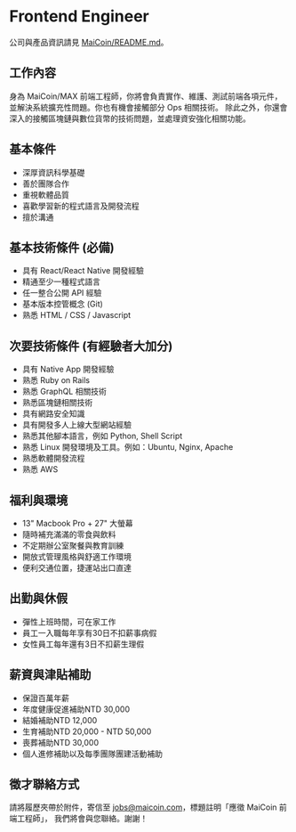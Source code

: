 # Frontend Engineer

公司與產品資訊請見 [MaiCoin/README.md](README.md)。

## 工作內容
身為 MaiCoin/MAX 前端工程師，你將會負責實作、維護、測試前端各項元件，並解決系統擴充性問題。你也有機會接觸部分 Ops 相關技術。
除此之外，你還會深入的接觸區塊鏈與數位貨幣的技術問題，並處理資安強化相關功能。

## 基本條件
* 深厚資訊科學基礎
* 善於團隊合作
* 重視軟體品質
* 喜歡學習新的程式語言及開發流程
* 擅於溝通

## 基本技術條件 (必備)
* 具有 React/React Native 開發經驗
* 精通至少一種程式語言
* 任一整合公開 API 經驗
* 基本版本控管概念 (Git)
* 熟悉 HTML / CSS / Javascript

## 次要技術條件 (有經驗者大加分)
* 具有 Native App 開發經驗
* 熟悉 Ruby on Rails
* 熟悉 GraphQL 相關技術
* 熟悉區塊鏈相關技術
* 具有網路安全知識
* 具有開發多人上線大型網站經驗
* 熟悉其他腳本語言，例如 Python, Shell Script
* 熟悉 Linux 開發環境及工具。例如：Ubuntu, Nginx, Apache
* 熟悉軟體開發流程
* 熟悉 AWS

## 福利與環境

* 13" Macbook Pro + 27" 大螢幕
* 隨時補充滿滿的零食與飲料
* 不定期辦公室聚餐與教育訓練
* 開放式管理風格與舒適工作環境
* 便利交通位置，捷運站出口直達

## 出勤與休假

* 彈性上班時間，可在家工作
* 員工一入職每年享有30日不扣薪事病假
* 女性員工每年還有3日不扣薪生理假

## 薪資與津貼補助

* 保證百萬年薪
* 年度健康促進補助NTD 30,000
* 結婚補助NTD 12,000 
* 生育補助NTD 20,000 - NTD 50,000
* 喪葬補助NTD 30,000 
* 個人進修補助以及每季團隊團建活動補助

## 徵才聯絡方式

請將履歷夾帶於附件，寄信至 jobs@maicoin.com，標題註明「應徵 MaiCoin 前端工程師」， 我們將會與您聯絡。謝謝！
